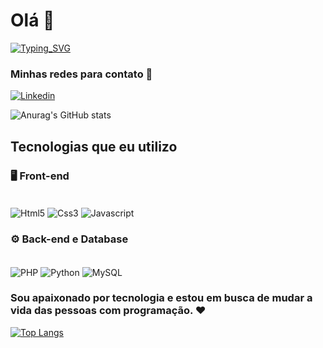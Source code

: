 # Olá 👋
[![Typing_SVG](https://readme-typing-svg.herokuapp.com/?color=ffffff&size=35&vCenter=true&width=1000&lines=Meu+nome+é+Fabio+Henrique;Atualmente+sou+Desenvolvedor+WEB;Futuro+Engenheiro+de+Software:%29)](https://git.io/typing-svg)

### Minhas redes para contato 📧
[![Linkedin](https://img.shields.io/badge/LinkedIn-0077B5?style=for-the-badge&logo=linkedin&logoColor=white)](https://www.linkedin.com/in/fabio-henrique-dos-santos-3186921b4/)

![Anurag's GitHub stats](https://github-readme-stats.vercel.app/api?username=FabioHenriQ&show_icons=true&theme=radical&locale=pt-br)

## Tecnologias que eu utilizo
### 🖥️ Front-end
<div style="display: inline_block"><br/>
  <img align="center" alt="Html5" src="https://img.shields.io/badge/HTML5-E34F26?style=for-the-badge&logo=html5&logoColor=white"/ >
  <img align="center" alt="Css3" src="https://img.shields.io/badge/CSS3-1572B6?style=for-the-badge&logo=css3&logoColor=white"/ >
  <img align="center" alt="Javascript" src="https://img.shields.io/badge/JavaScript-323330?style=for-the-badge&logo=javascript&logoColor=F7DF1E"/ >
  
</div>

### ⚙️ Back-end e Database
<div style="display: inline_block"><br/>
  <img align="center" alt="PHP" src="https://img.shields.io/badge/PHP-777BB4?style=for-the-badge&logo=php&logoColor=white"/ >
  <img align="center" alt="Python" src="https://img.shields.io/badge/Python-3776AB?style=for-the-badge&logo=python&logoColor=white"/ >
  <img align="center" alt="MySQL" src="https://img.shields.io/badge/MySQL-00000F?style=for-the-badge&logo=mysql&logoColor=white"/ >
</div>

### Sou apaixonado por tecnologia e estou em busca de mudar a vida das pessoas com programação. ❤️

[![Top Langs](https://github-readme-stats.vercel.app/api/top-langs/?username=FabioHenriQ&locale=pt-br)](https://github.com/FabioHenriQ/github-readme-stats)

